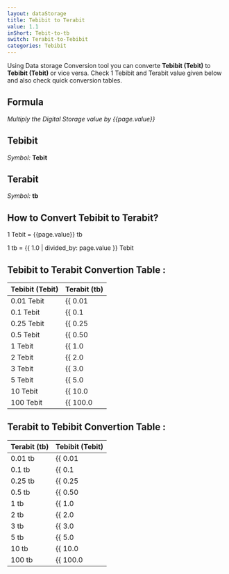 ```yaml
---
layout: dataStorage
title: Tebibit to Terabit
value: 1.1
inShort: Tebit-to-tb
switch: Terabit-to-Tebibit
categories: Tebibit
---
```


Using Data storage Conversion tool you can converte **Tebibit (Tebit)** to **Tebibit (Tebit)** or vice versa. Check 1 Tebibit and Terabit value given below and also check quick conversion tables.

## Formula
*Multiply the Digital Storage value by {{page.value}}*

## Tebibit
*Symbol:* **Tebit**

## Terabit
*Symbol:* **tb**

## How to Convert Tebibit to Terabit?

1 Tebit = {{page.value}} tb

1 tb = {{ 1.0 | divided_by: page.value }} Tebit


## Tebibit to Terabit Convertion Table :

| Tebibit (Tebit) | Terabit (tb) |
| ---- | ---- |
| 0.01 Tebit | {{ 0.01 | times: page.value }} tb |
| 0.1 Tebit | {{ 0.1 | times: page.value }} tb |
| 0.25 Tebit | {{ 0.25 | times: page.value }} tb |
| 0.5 Tebit | {{ 0.50 | times: page.value }} tb |
| 1 Tebit | {{ 1.0 | times: page.value }} tb |
| 2 Tebit | {{ 2.0 | times: page.value }} tb |
| 3 Tebit | {{ 3.0 | times: page.value }} tb |
| 5 Tebit | {{ 5.0 | times: page.value }} tb |
| 10 Tebit | {{ 10.0 | times: page.value }} tb |
| 100 Tebit | {{ 100.0 | times: page.value }} tb |

## Terabit to Tebibit Convertion Table :

| Terabit (tb) | Tebibit (Tebit) |
| ---- | ---- |
| 0.01 tb | {{ 0.01 | divided_by: page.value }} Tebit |
| 0.1 tb | {{ 0.1 | divided_by: page.value }} Tebit |
| 0.25 tb | {{ 0.25 | divided_by: page.value }} Tebit |
| 0.5 tb | {{ 0.50 | divided_by: page.value }} Tebit |
| 1 tb | {{ 1.0 | divided_by: page.value }} Tebit |
| 2 tb | {{ 2.0 | divided_by: page.value }} Tebit |
| 3 tb | {{ 3.0 | divided_by: page.value }} Tebit |
| 5 tb | {{ 5.0 | divided_by: page.value }} Tebit |
| 10 tb | {{ 10.0 | divided_by: page.value }} Tebit |
| 100 tb | {{ 100.0 | divided_by: page.value }} Tebit |


<script>
document.getElementById('selectInput')[15].selected = true
document.getElementById('selectOutput')[14].selected = true
</script>
